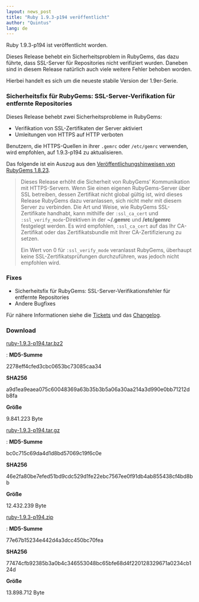 ```yaml
---
layout: news_post
title: "Ruby 1.9.3-p194 veröffentlicht"
author: "Quintus"
lang: de
---
```


Ruby 1.9.3-p194 ist veröffentlicht worden.

Dieses Release behebt ein Sicherheitsproblem in RubyGems, das dazu
führte, dass SSL-Server für Repositories nicht verifiziert wurden.
Daneben sind in diesem Release natürlich auch viele weitere Fehler
behoben worden.

Hierbei handelt es sich um die neueste stabile Version der 1.9er-Serie.

### Sicherheitsfix für RubyGems: SSL-Server-Verifikation für entfernte Repositories

Dieses Release behebt zwei Sicherheitsprobleme in RubyGems:

* Verifikation von SSL-Zertifikaten der Server aktiviert
* Umleitungen von HTTPS auf HTTP verboten

Benutzern, die HTTPS-Quellen in ihrer `.gemrc` oder `/etc/gemrc`
verwenden, wird empfohlen, auf 1.9.3-p194 zu aktualisieren.

Das folgende ist ein Auszug aus den [Veröffentlichungshinweisen von
RubyGems 1.8.23][1].

> Dieses Release erhöht die Sicherheit von RubyGems’ Kommunikation mit
> HTTPS-Servern. Wenn Sie einen eigenen RubyGems-Server über SSL
> betreiben, dessen Zertifikat nicht global gültig ist, wird dieses
> Release RubyGems dazu veranlassen, sich nicht mehr mit diesem Server
> zu verbinden.
> Die Art und Weise, wie RubyGems SSL-Zertifikate handhabt, kann
> mithilfe der `:ssl_ca_cert` und `:ssl_verify_mode`-Direktiven in der
> **~/.gemrc** und **/etc/gemrc** festgelegt werden. Es wird empfohlen,
> `:ssl_ca_cert` auf das Ihr CA-Zertifikat oder das Zertifikatsbundle
> mit Ihrer CA-Zertifizierung zu setzen.
> 
> Ein Wert von 0 für `:ssl_verify_mode` veranlasst RubyGems, überhaupt
> keine SSL-Zertifikatsprüfungen durchzuführen, was jedoch nicht
> empfohlen wird.

### Fixes

* Sicherheitsfix für RubyGems: SSL-Server-Verifikationsfehler für
  entfernte Repositories
* Andere Bugfixes

Für nähere Informationen siehe die [Tickets][2] und das [Changelog][3].

### Download

[ruby-1.9.3-p194.tar.bz2][4]

: **MD5-Summe**

  2278eff4cfed3cbc0653bc73085caa34

  **SHA256**

  a9d1ea9eaea075c60048369a63b35b3b5a06a30aa214a3d990e0bb71212db8fa

  **Größe**

  9\.841.223 Byte

[ruby-1.9.3-p194.tar.gz][5]

: **MD5-Summe**

  bc0c715c69da4d1d8bd57069c19f6c0e

  **SHA256**

  46e2fa80be7efed51bd9cdc529d1fe22ebc7567ee0f91db4ab855438cf4bd8bb

  **Größe**

  12\.432.239 Byte

[ruby-1.9.3-p194.zip][6]

: **MD5-Summe**

  77e67b15234e442d4a3dcc450bc70fea

  **SHA256**

  77474cfb92385b3a0b4c346553048bc65bfe68d4f220128329671a0234cb124d

  **Größe**

  13\.898.712 Byte



[1]: https://github.com/rubygems/rubygems/blob/1.8/History.txt
[2]: https://bugs.ruby-lang.org/projects/ruby-193/issues?set_filter=1&amp;status_id=5
[3]: http://svn.ruby-lang.org/repos/ruby/tags/v1_9_3_194/ChangeLog
[4]: ftp://ftp.ruby-lang.org/pub/ruby/1.9/ruby-1.9.3-p194.tar.bz2
[5]: ftp://ftp.ruby-lang.org/pub/ruby/1.9/ruby-1.9.3-p194.tar.gz
[6]: ftp://ftp.ruby-lang.org/pub/ruby/1.9/ruby-1.9.3-p194.zip
